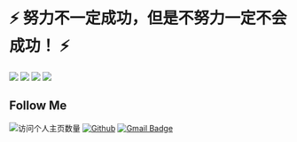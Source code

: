 <!--
**wangyuan0108/wangyuan0108** is a ✨ _special_ ✨ repository because its `README.md` (this file) appears on your GitHub profile.

Here are some ideas to get you started:

- 🔭 I’m currently working on ...
- 🌱 I’m currently learning ...
- 👯 I’m looking to collaborate on ...
- 🤔 I’m looking for help with ...
- 💬 Ask me about ...
- 📫 How to reach me: ...
- 😄 Pronouns: ...
- ⚡ Fun fact: ...
-->
# ⚡ 努力不一定成功，但是不努力一定不会成功！ ⚡

![](https://github-readme-stats.vercel.app/api?username=wangyuan0108&count_private=true&show_icons=true&icon_color=0366d6&text_color=24292e&bg_color=ffffff&hide_title=true)
![](https://github-readme-stats.vercel.app/api/top-langs/?hide=php&username=wangyuan0108&layout=compact)
[![](https://github-readme-stats.vercel.app/api/pin/?username=wangyuan0108&repo=auto_deploy)](https://github.com/wangyuan0108/auto_deploy)
[![](https://github-readme-stats.vercel.app/api/pin/?username=wangyuan0108&repo=fe-qa)](https://github.com/wangyuan0108/fe-qa)




## Follow Me

![访问个人主页数量](https://komarev.com/ghpvc/?username=wangyuan0108&color=green)
[![Github](https://img.shields.io/github/stars/wangyuan0108?style=social)](https://github.com/wangyuan0108)
[![Gmail Badge](https://img.shields.io/badge/gmail-870147852@qq.com-Green?style=flat-square&logo=Gmail&logoColor=white&link=mailto:870147852@qq.com)](mailto:870147852@qq.com)
